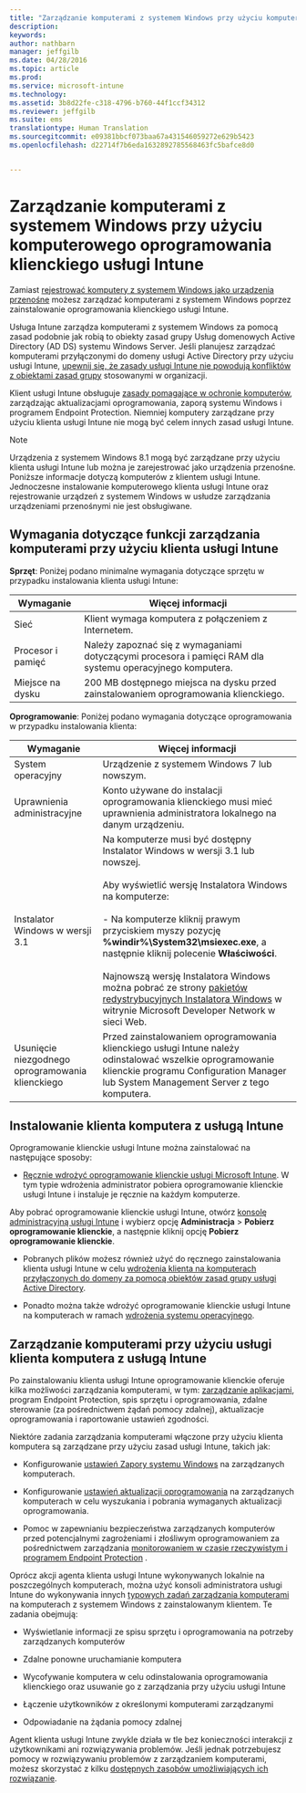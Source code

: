 ```yaml
---
title: "Zarządzanie komputerami z systemem Windows przy użyciu komputerowego klienta usługi Intune | Microsoft Intune"
description: 
keywords: 
author: nathbarn
manager: jeffgilb
ms.date: 04/28/2016
ms.topic: article
ms.prod: 
ms.service: microsoft-intune
ms.technology: 
ms.assetid: 3b8d22fe-c318-4796-b760-44f1ccf34312
ms.reviewer: jeffgilb
ms.suite: ems
translationtype: Human Translation
ms.sourcegitcommit: e09381bbcf073baa67a431546059272e629b5423
ms.openlocfilehash: d22714f7b6eda1632892785568463fc5bafce8d0


---
```


# Zarządzanie komputerami z systemem Windows przy użyciu komputerowego oprogramowania klienckiego usługi Intune
Zamiast [rejestrować komputery z systemem Windows jako urządzenia przenośne](set-up-windows-device-management-with-microsoft-intune.md) możesz zarządzać komputerami z systemem Windows poprzez zainstalowanie oprogramowania klienckiego usługi Intune. 

Usługa Intune zarządza komputerami z systemem Windows za pomocą zasad podobnie jak robią to obiekty zasad grupy Usług domenowych Active Directory (AD DS) systemu Windows Server. Jeśli planujesz zarządzać komputerami przyłączonymi do domeny usługi Active Directory przy użyciu usługi Intune, [upewnij się, że zasady usługi Intune nie powodują konfliktów z obiektami zasad grupy](resolve-gpo-and-microsoft-intune-policy-conflicts.md) stosowanymi w organizacji.

Klient usługi Intune obsługuje [zasady pomagające w ochronie komputerów](policies-to-protect-windows-pcs-in-microsoft-intune.md), zarządzając aktualizacjami oprogramowania, zaporą systemu Windows i programem Endpoint Protection. Niemniej komputery zarządzane przy użyciu klienta usługi Intune nie mogą być celem innych zasad usługi Intune.

> [!NOTE]
> Urządzenia z systemem Windows 8.1 mogą być zarządzane przy użyciu klienta usługi Intune lub można je zarejestrować jako urządzenia przenośne. Poniższe informacje dotyczą komputerów z klientem usługi Intune. Jednoczesne instalowanie komputerowego klienta usługi Intune oraz rejestrowanie urządzeń z systemem Windows w usłudze zarządzania urządzeniami przenośnymi nie jest obsługiwane.

## Wymagania dotyczące funkcji zarządzania komputerami przy użyciu klienta usługi Intune

**Sprzęt**: Poniżej podano minimalne wymagania dotyczące sprzętu w przypadku instalowania klienta usługi Intune:

|Wymaganie|Więcej informacji|
|---------------|--------------------|
|Sieć|Klient wymaga komputera z połączeniem z Internetem.|
|Procesor i pamięć|Należy zapoznać się z wymaganiami dotyczącymi procesora i pamięci RAM dla systemu operacyjnego komputera.|
|Miejsce na dysku|200 MB dostępnego miejsca na dysku przed zainstalowaniem oprogramowania klienckiego.|

**Oprogramowanie**: Poniżej podano wymagania dotyczące oprogramowania w przypadku instalowania klienta:

|Wymaganie|Więcej informacji|
|---------------|--------------------|
|System operacyjny | Urządzenie z systemem Windows 7 lub nowszym. |
|Uprawnienia administracyjne|Konto używane do instalacji oprogramowania klienckiego musi mieć uprawnienia administratora lokalnego na danym urządzeniu.|
|Instalator Windows w wersji 3.1|Na komputerze musi być dostępny Instalator Windows w wersji 3.1 lub nowszej.<br /><br />Aby wyświetlić wersję Instalatora Windows na komputerze:<br /><br />-   Na komputerze kliknij prawym przyciskiem myszy pozycję **%windir%\System32\msiexec.exe**, a następnie kliknij polecenie **Właściwości**.<br /><br />Najnowszą wersję Instalatora Windows można pobrać ze strony [pakietów redystrybucyjnych Instalatora Windows](http://go.microsoft.com/fwlink/?LinkID=234258) w witrynie Microsoft Developer Network w sieci Web.|
|Usunięcie niezgodnego oprogramowania klienckiego|Przed zainstalowaniem oprogramowania klienckiego usługi Intune należy odinstalować wszelkie oprogramowanie klienckie programu Configuration Manager lub System Management Server z tego komputera.|

## Instalowanie klienta komputera z usługą Intune
Oprogramowanie klienckie usługi Intune można zainstalować na następujące sposoby:

-   [Ręcznie wdrożyć oprogramowanie klienckie usługi Microsoft Intune](install-the-windows-pc-client-with-microsoft-intune.md#to-manually-deploy-the-client-software). W tym typie wdrożenia administrator pobiera oprogramowanie klienckie usługi Intune i instaluje je ręcznie na każdym komputerze.

  Aby pobrać oprogramowanie klienckie usługi Intune, otwórz [konsolę administracyjną usługi Intune](https://manage.microsoft.com) i wybierz opcję **Administracja** > **Pobierz oprogramowanie klienckie**, a następnie kliknij opcję **Pobierz oprogramowanie klienckie**.

-   Pobranych plików możesz również użyć do ręcznego zainstalowania klienta usługi Intune w celu [wdrożenia klienta na komputerach przyłączonych do domeny za pomocą obiektów zasad grupy usługi Active Directory](install-the-windows-pc-client-with-microsoft-intune.md#to-automatically-deploy-the-client-software-by-using-group-policy).

-   Ponadto można także wdrożyć oprogramowanie klienckie usługi Intune na komputerach w ramach [wdrożenia systemu operacyjnego](install-the-windows-pc-client-with-microsoft-intune.md#install-the-microsoft-intune-client-software-as-part-of-an-image).

## Zarządzanie komputerami przy użyciu usługi klienta komputera z usługą Intune
Po zainstalowaniu klienta usługi Intune oprogramowanie klienckie oferuje kilka możliwości zarządzania komputerami, w tym: [zarządzanie aplikacjami](deploy-apps-in-microsoft-intune.md), program Endpoint Protection, spis sprzętu i oprogramowania, zdalne sterowanie (za pośrednictwem żądań pomocy zdalnej), aktualizacje oprogramowania i raportowanie ustawień zgodności.

Niektóre zadania zarządzania komputerami włączone przy użyciu klienta komputera są zarządzane przy użyciu zasad usługi Intune, takich jak:

-   Konfigurowanie [ustawień Zapory systemu Windows](help-protect-windows-pcs-using-windows-firewall-policies-in-microsoft-intune.md) na zarządzanych komputerach.

-   Konfigurowanie [ustawień aktualizacji oprogramowania](keep-windows-pcs-up-to-date-with-software-updates-in-microsoft-intune.md) na zarządzanych komputerach w celu wyszukania i pobrania wymaganych aktualizacji oprogramowania.

-   Pomoc w zapewnianiu bezpieczeństwa zarządzanych komputerów przed potencjalnymi zagrożeniami i złośliwym oprogramowaniem za pośrednictwem zarządzania [monitorowaniem w czasie rzeczywistym i programem Endpoint Protection](help-secure-windows-pcs-with-endpoint-protection-for-microsoft-intune.md) .

Oprócz akcji agenta klienta usługi Intune wykonywanych lokalnie na poszczególnych komputerach, można użyć konsoli administratora usługi Intune do wykonywania innych [typowych zadań zarządzania komputerami](common-windows-pc-management-tasks-with-the-microsoft-intune-computer-client.md) na komputerach z systemem Windows z zainstalowanym klientem. Te zadania obejmują:

-   Wyświetlanie informacji ze spisu sprzętu i oprogramowania na potrzeby zarządzanych komputerów

-   Zdalne ponowne uruchamianie komputera

-   Wycofywanie komputera w celu odinstalowania oprogramowania klienckiego oraz usuwanie go z zarządzania przy użyciu usługi Intune

-   Łączenie użytkowników z określonymi komputerami zarządzanymi

-   Odpowiadanie na żądania pomocy zdalnej

Agent klienta usługi Intune zwykle działa w tle bez konieczności interakcji z użytkownikami ani rozwiązywania problemów. Jeśli jednak potrzebujesz pomocy w rozwiązywaniu problemów z zarządzaniem komputerami, możesz skorzystać z kilku [dostępnych zasobów umożliwiających ich rozwiązanie](/intune/troubleshoot/troubleshoot-client-setup-in-microsoft-intune).



<!--HONumber=Jul16_HO3-->


